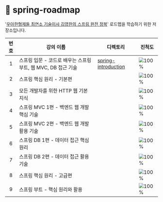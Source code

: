 # 🌱 spring-roadmap

'[우아한형제들 최연소 기술이사 김영한의 스프링 완전 정복](https://www.inflearn.com/roadmaps/373)' 로드맵을 학습하기 위한 저장소입니다.

| 번호 | 강의 이름 | 디렉토리 | 진척도 |
| :---: | --- | -- | -- |
| 1 | 스프링 입문 - 코드로 배우는 스프링 부트, 웹 MVC, DB 접근 기술 | [spring-introduction](/spring-introduction) | ![100%](https://progress-bar.dev/0/?width=200&scale=28&suffix=/28) |
| 2 | 스프링 핵심 원리 - 기본편 | | ![100%](https://progress-bar.dev/0/?width=200&scale=65&suffix=/65) |
| 3 | 모든 개발자를 위한 HTTP 웹 기본 지식 | | ![100%](https://progress-bar.dev/0/?width=200&scale=41&suffix=/41) |
| 4 | 스프링 MVC 1편 - 백엔드 웹 개발 핵심 기술 | | ![100%](https://progress-bar.dev/0/?width=200&scale=72&suffix=/72) |
| 5 | 스프링 MVC 2편 - 백엔드 웹 개발 활용 기술 | | ![100%](https://progress-bar.dev/0/?width=200&scale=129&suffix=/129) |
| 6 | 스프링 DB 1편 - 데이터 접근 핵심 원리 | | ![100%](https://progress-bar.dev/0/?width=200&scale=57&suffix=/57) |
| 7 | 스프링 DB 2편 - 데이터 접근 활용 기술 | | ![100%](https://progress-bar.dev/0/?width=200&scale=88&suffix=/88) |
| 8 | 스프링 핵심 원리 - 고급편 | | ![100%](https://progress-bar.dev/0/?width=200&scale=125&suffix=/125) |
| 9 | 스프링 부트 - 핵심 원리와 활용 | | ![100%](https://progress-bar.dev/0/?width=200&scale=107&suffix=/107) |
